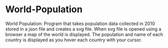 # World-Population
World Population: Program that takes population data collected in 2010 stored in a json file and creates a svg file. When svg file is opened using a browser a map of the world is displayed. The population and name of each country is displayed as you hover each country with your cursor. 
